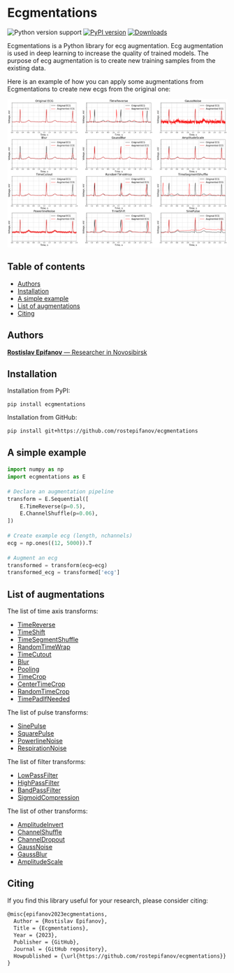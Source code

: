 # Ecgmentations

![Python version support](https://img.shields.io/pypi/pyversions/ecgmentations)
[![PyPI version](https://badge.fury.io/py/ecgmentations.svg)](https://badge.fury.io/py/ecgmentations)
[![Downloads](https://pepy.tech/badge/ecgmentations/month)](https://pepy.tech/project/ecgmentations?versions=0.0.*)

Ecgmentations is a Python library for ecg augmentation. Ecg augmentation is used in deep learning to increase the quality of trained models. The purpose of ecg augmentation is to create new training samples from the existing data.

Here is an example of how you can apply some augmentations from Ecgmentations to create new ecgs from the original one:

![preview](https://raw.githubusercontent.com/rostepifanov/ecgmentations/main/images/preview.png)

## Table of contents
- [Authors](#authors)
- [Installation](#installation)
- [A simple example](#a-simple-example)
- [List of augmentations](#list-of-augmentations)
- [Citing](#citing)

## Authors
[**Rostislav Epifanov** — Researcher in Novosibirsk]()

## Installation
Installation from PyPI:

```
pip install ecgmentations
```

Installation from GitHub:

```
pip install git+https://github.com/rostepifanov/ecgmentations
```

## A simple example
```python
import numpy as np
import ecgmentations as E

# Declare an augmentation pipeline
transform = E.Sequential([
    E.TimeReverse(p=0.5),
    E.ChannelShuffle(p=0.06),
])

# Create example ecg (length, nchannels)
ecg = np.ones((12, 5000)).T

# Augment an ecg
transformed = transform(ecg=ecg)
transformed_ecg = transformed['ecg']
```

## List of augmentations

The list of time axis transforms:

- [TimeReverse]()
- [TimeShift]()
- [TimeSegmentShuffle]()
- [RandomTimeWrap]()
- [TimeCutout]()
- [Blur]()
- [Pooling]()
- [TimeCrop]()
- [CenterTimeCrop]()
- [RandomTimeCrop]()
- [TimePadIfNeeded]()

The list of pulse transforms:

- [SinePulse]()
- [SquarePulse]()
- [PowerlineNoise]()
- [RespirationNoise]()

The list of filter transforms:

- [LowPassFilter]()
- [HighPassFilter]()
- [BandPassFilter]()
- [SigmoidCompression]()

The list of other transforms:

- [AmplitudeInvert]()
- [ChannelShuffle]()
- [ChannelDropout]()
- [GaussNoise]()
- [GaussBlur]()
- [AmplitudeScale]()


## Citing

If you find this library useful for your research, please consider citing:

```
@misc{epifanov2023ecgmentations,
  Author = {Rostislav Epifanov},
  Title = {Ecgmentations},
  Year = {2023},
  Publisher = {GitHub},
  Journal = {GitHub repository},
  Howpublished = {\url{https://github.com/rostepifanov/ecgmentations}}
}
```